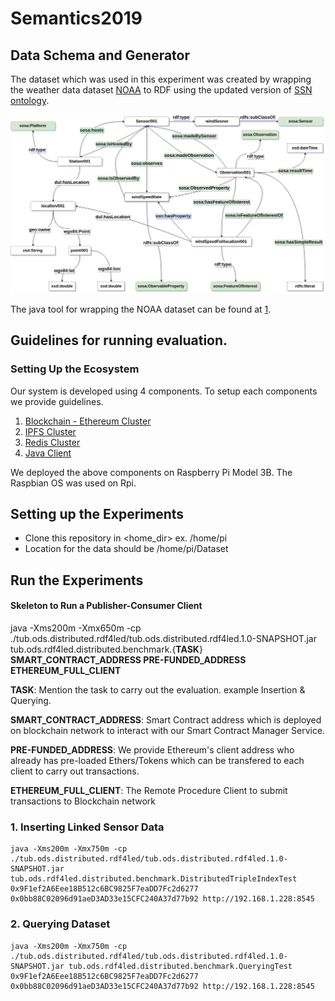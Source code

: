 # Semantics2019
## Data Schema and Generator

The dataset which was used in this experiment was created by wrapping the weather data dataset 
[NOAA](https://www.ncdc.noaa.gov/) to RDF using the updated version of 
[SSN ontology](https://www.w3.org/TR/vocab-ssn/).

![Image Data Schema](./Station.png)

The java tool for wrapping the NOAA dataset can be found at [1](https://github.com/anhlt18vn/noaa-2-rdf).


## Guidelines for running evaluation.


### Setting Up the Ecosystem

Our system is developed using 4 components. To setup each components we provide guidelines.
1. [Blockchain - Ethereum Cluster](./blockchain/README.md)
2. [IPFS Cluster](./ipfs/README.md)
3. [Redis Cluster](./redis/README.md)
4. [Java Client](./java/README.md)

We deployed the above components on Raspberry Pi Model 3B. The Raspbian OS was used on Rpi.


## Setting up the Experiments

* Clone this repository in <home_dir> ex. /home/pi
* Location for the data should be /home/pi/Dataset

## Run the Experiments

#### Skeleton to Run a Publisher-Consumer Client

java -Xms200m -Xmx650m -cp ./tub.ods.distributed.rdf4led/tub.ods.distributed.rdf4led.1.0-SNAPSHOT.jar tub.ods.rdf4led.distributed.benchmark.{**TASK**} **SMART_CONTRACT_ADDRESS PRE-FUNDED_ADDRESS ETHEREUM_FULL_CLIENT**

**TASK**: Mention the task to carry out the evaluation. example Insertion & Querying.

**SMART_CONTRACT_ADDRESS**: Smart Contract address which is deployed on blockchain network to interact with our Smart Contract Manager Service.

**PRE-FUNDED_ADDRESS**: We provide Ethereum's client address who already has pre-loaded Ethers/Tokens which can be transfered to each client to carry out transactions.

**ETHEREUM_FULL_CLIENT**: The Remote Procedure Client to submit transactions to Blockchain network

### 1. Inserting Linked Sensor Data

```
java -Xms200m -Xmx750m -cp ./tub.ods.distributed.rdf4led/tub.ods.distributed.rdf4led.1.0-SNAPSHOT.jar tub.ods.rdf4led.distributed.benchmark.DistributedTripleIndexTest 0x9F1ef2A6Eee18B512c6BC9825F7eaDD7Fc2d6277 0x0bb88C02096d91aeD3AD33e15CFC240A37d77b92 http://192.168.1.228:8545
```

### 2. Querying Dataset

```
java -Xms200m -Xmx750m -cp ./tub.ods.distributed.rdf4led/tub.ods.distributed.rdf4led.1.0-SNAPSHOT.jar tub.ods.rdf4led.distributed.benchmark.QueryingTest 0x9F1ef2A6Eee18B512c6BC9825F7eaDD7Fc2d6277 0x0bb88C02096d91aeD3AD33e15CFC240A37d77b92 http://192.168.1.228:8545
```
